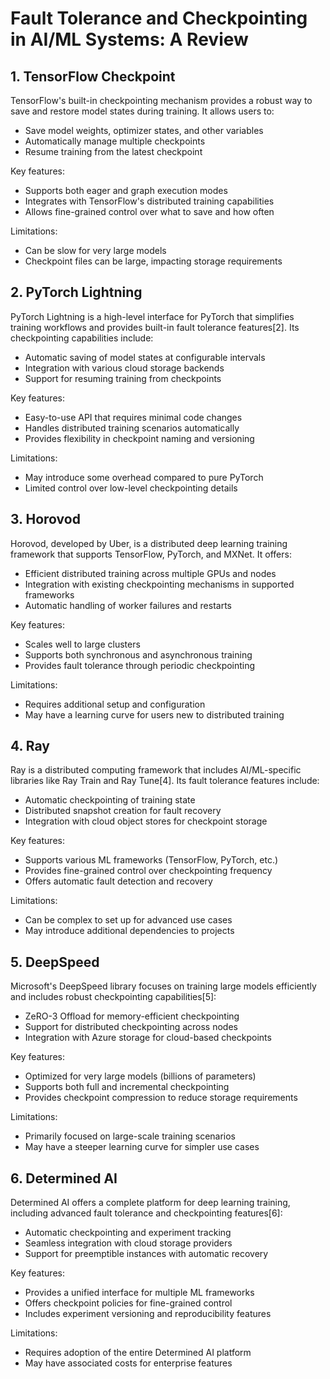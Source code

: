 # Fault Tolerance and Checkpointing in AI/ML Systems: A Review

## 1. TensorFlow Checkpoint

TensorFlow's built-in checkpointing mechanism provides a robust way to save and restore model states during training. It allows users to:

- Save model weights, optimizer states, and other variables
- Automatically manage multiple checkpoints
- Resume training from the latest checkpoint

Key features:
- Supports both eager and graph execution modes
- Integrates with TensorFlow's distributed training capabilities
- Allows fine-grained control over what to save and how often

Limitations:
- Can be slow for very large models
- Checkpoint files can be large, impacting storage requirements

## 2. PyTorch Lightning

PyTorch Lightning is a high-level interface for PyTorch that simplifies training workflows and provides built-in fault tolerance features[2]. Its checkpointing capabilities include:

- Automatic saving of model states at configurable intervals
- Integration with various cloud storage backends
- Support for resuming training from checkpoints

Key features:
- Easy-to-use API that requires minimal code changes
- Handles distributed training scenarios automatically
- Provides flexibility in checkpoint naming and versioning

Limitations:
- May introduce some overhead compared to pure PyTorch
- Limited control over low-level checkpointing details

## 3. Horovod

Horovod, developed by Uber, is a distributed deep learning training framework that supports TensorFlow, PyTorch, and MXNet. It offers:

- Efficient distributed training across multiple GPUs and nodes
- Integration with existing checkpointing mechanisms in supported frameworks
- Automatic handling of worker failures and restarts

Key features:
- Scales well to large clusters
- Supports both synchronous and asynchronous training
- Provides fault tolerance through periodic checkpointing

Limitations:
- Requires additional setup and configuration
- May have a learning curve for users new to distributed training

## 4. Ray

Ray is a distributed computing framework that includes AI/ML-specific libraries like Ray Train and Ray Tune[4]. Its fault tolerance features include:

- Automatic checkpointing of training state
- Distributed snapshot creation for fault recovery
- Integration with cloud object stores for checkpoint storage

Key features:
- Supports various ML frameworks (TensorFlow, PyTorch, etc.)
- Provides fine-grained control over checkpointing frequency
- Offers automatic fault detection and recovery

Limitations:
- Can be complex to set up for advanced use cases
- May introduce additional dependencies to projects

## 5. DeepSpeed

Microsoft's DeepSpeed library focuses on training large models efficiently and includes robust checkpointing capabilities[5]:

- ZeRO-3 Offload for memory-efficient checkpointing
- Support for distributed checkpointing across nodes
- Integration with Azure storage for cloud-based checkpoints

Key features:
- Optimized for very large models (billions of parameters)
- Supports both full and incremental checkpointing
- Provides checkpoint compression to reduce storage requirements

Limitations:
- Primarily focused on large-scale training scenarios
- May have a steeper learning curve for simpler use cases

## 6. Determined AI

Determined AI offers a complete platform for deep learning training, including advanced fault tolerance and checkpointing features[6]:

- Automatic checkpointing and experiment tracking
- Seamless integration with cloud storage providers
- Support for preemptible instances with automatic recovery

Key features:
- Provides a unified interface for multiple ML frameworks
- Offers checkpoint policies for fine-grained control
- Includes experiment versioning and reproducibility features

Limitations:
- Requires adoption of the entire Determined AI platform
- May have associated costs for enterprise features